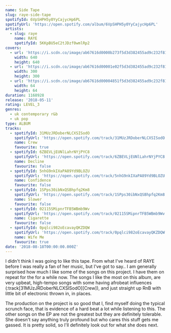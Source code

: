 ```yaml
---
name: Side Tape
slug: raye-side-tape
spotifyId: 6VpSHPH5y0YyCajycHp6PL
spotifyUrl: 'https://open.spotify.com/album/6VpSHPH5y0YyCajycHp6PL'
artists:
  - slug: raye
    name: RAYE
    spotifyId: 5KKpBU5eC2tJDzf0wmlRp2
covers:
  - url: 'https://i.scdn.co/image/ab67616d0000b273f5d3d382455ad9c232f81f72'
    width: 640
    height: 640
  - url: 'https://i.scdn.co/image/ab67616d00001e02f5d3d382455ad9c232f81f72'
    width: 300
    height: 300
  - url: 'https://i.scdn.co/image/ab67616d00004851f5d3d382455ad9c232f81f72'
    width: 64
    height: 64
duration: 1168928
release: '2018-05-11'
rating: LEVEL_3
genres:
  - uk contemporary r&b
  - uk pop
type: ALBUM
tracks:
  - spotifyId: 31MUzJRDoberNLCXSISodO
    spotifyUrl: 'https://open.spotify.com/track/31MUzJRDoberNLCXSISodO'
    name: Crew
    favourite: true
  - spotifyId: 6ZBEVLjEUNlLahrNYjPYC8
    spotifyUrl: 'https://open.spotify.com/track/6ZBEVLjEUNlLahrNYjPYC8'
    name: Decline
    favourite: false
  - spotifyId: 5nhG9nkIXaPA89Yd9BLOZU
    spotifyUrl: 'https://open.spotify.com/track/5nhG9nkIXaPA89Yd9BLOZU'
    name: Confidence
    favourite: false
  - spotifyId: 1SPps30ibNxQSBhpfq2Km8
    spotifyUrl: 'https://open.spotify.com/track/1SPps30ibNxQSBhpfq2Km8'
    name: Slower
    favourite: false
  - spotifyId: 02115SMipnrTFB5WBmb9Wv
    spotifyUrl: 'https://open.spotify.com/track/02115SMipnrTFB5WBmb9Wv'
    name: Cigarette
    favourite: false
  - spotifyId: 0pqlci982oEcavayQKZDQW
    spotifyUrl: 'https://open.spotify.com/track/0pqlci982oEcavayQKZDQW'
    name: Wife Me
    favourite: true
date: '2018-08-18T00:00:00.000Z'
---
```

I didn't think I was going to like this tape. From what I've heard of RAYE before I was really
a fan of her music, but I've got to say.. I am generally surprised how much I like some of
the songs on this project. I have them on repeat for the for a while now. The songs I like
the most on this album, are very upbeat, high-tempo songs with some having afrobeat
influences (:track[31MUzJRDoberNLCXSISodO][Crew]), and just straight up RnB with little bit
of electronic thrown in, in places.

The production on the project is so good that I, find myself doing the typical scrunch face,
that is evidence of a hard beat a lot while listening to this. The other songs on the EP are
not the greatest but they are definitely tolerable. She doesn't say anything truly profound
but who cares this stuff gets me gassed. It is pretty solid, so I'll definitely look out for
what she does next.
